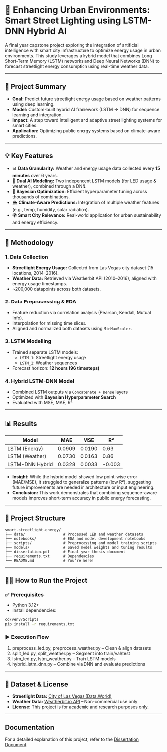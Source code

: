 # 🔆 Enhancing Urban Environments: Smart Street Lighting using LSTM-DNN Hybrid AI

A final year capstone project exploring the integration of artificial intelligence with smart city infrastructure to optimize energy usage in urban environments. This study leverages a hybrid model that combines Long Short-Term Memory (LSTM) networks and Deep Neural Networks (DNN) to forecast streetlight energy consumption using real-time weather data.

---

## 📌 Project Summary

- **Goal:** Predict future streetlight energy usage based on weather patterns using deep learning.
- **Model:** Custom-built hybrid AI framework (LSTM → DNN) for sequence learning and integration.
- **Impact:** A step toward intelligent and adaptive street lighting systems for smart cities.
- **Application:** Optimizing public energy systems based on climate-aware predictions.

---

## 💡 Key Features

- 📊 **Data Granularity:** Weather and energy usage data collected every **15 minutes** over 6 years.
- 🧠 **Dual AI Modeling:** Two independent LSTM models (for LED usage & weather), combined through a DNN.
- 🎯 **Bayesian Optimization:** Efficient hyperparameter tuning across thousands of combinations.
- 🌦️ **Climate-Aware Predictions:** Integration of multiple weather features (e.g., temp, humidity, solar radiation).
- 🌍 **Smart City Relevance:** Real-world application for urban sustainability and energy efficiency.

---

## 🧪 Methodology

### 1. Data Collection
- **Streetlight Energy Usage:** Collected from Las Vegas city dataset (15 locations, 2014–2016).
- **Weather Data:** Retrieved via Weatherbit API (2010–2016), aligned with energy usage timestamps.
- ~200,000 datapoints across both datasets.

### 2. Data Preprocessing & EDA
- Feature reduction via correlation analysis (Pearson, Kendall, Mutual Info).
- Interpolation for missing time slices.
- Aligned and normalized both datasets using `MinMaxScaler`.

### 3. LSTM Modelling
- Trained separate LSTM models:
  - `LSTM_1`: Streetlight energy usage
  - `LSTM_2`: Weather sequences
- Forecast horizon: **12 hours (96 timesteps)**

### 4. Hybrid LSTM-DNN Model
- Combined LSTM outputs via `Concatenate + Dense` layers
- Optimized with **Bayesian Hyperparameter Search**
- Evaluated with MSE, MAE, R²

---

## 📊 Results

| Model             | MAE     | MSE     | R²     |
|------------------|---------|---------|--------|
| LSTM (Energy)    | 0.0909  | 0.0190  | 0.63   |
| LSTM (Weather)   | 0.0730  | 0.0163  | 0.86   |
| LSTM-DNN Hybrid  | 0.0328  | 0.0033  | -0.003 |

- **Insight:** While the hybrid model showed low point-wise error (MAE/MSE), it struggled to generalize patterns (low R²), suggesting future improvements are needed in architecture or input engineering.
- **Conclusion:** This work demonstrates that combining sequence-aware models improves short-term accuracy in public energy forecasting.

---

## 📁 Project Structure
```
smart-streetlight-energy/
├── data/                 # Processed LED and weather datasets
├── notebooks/            # EDA and model development notebooks
├── scripts/              # Preprocessing and model training scripts
├── models/               # Saved model weights and tuning results
├── dissertation.pdf      # Final year thesis document
├── requirements.txt      # Dependencies
└── README.md             # You’re here!
```

---

## 🧑‍💻 How to Run the Project
### ✅ Prerequisites
- Python 3.12+
- Install dependencies:
```bash
cd/venv/Scripts
pip install -r requirements.txt
```

### ▶️ Execution Flow
1.	preprocess_led.py, preprocess_weather.py – Clean & align datasets
2.	split_led.py, split_weather.py – Segment into train/val/test
3.	lstm_led.py, lstm_weather.py – Train LSTM models
4.	hybrid_lstm_dnn.py – Combine via DNN and evaluate predictions

---

## 📄 Dataset & License
- **Streetlight Data:** [City of Las Vegas (Data.World)](https://data.world/city-of-las-vegas/las-vegas-streetlights)
- **Weather Data:** [Weatherbit.io API](https://www.weatherbit.io/) – Non-commercial use only
- **License:** This project is for academic and research purposes only.

---

## Documentation
For a detailed explanation of this project, refer to the [Dissertation Document](https://github.com/yenijung/smartcityproject/blob/507c805023b146975f72258de2b13bc41918e333/23%3A24%20final%20year%20project%20.pdf).
